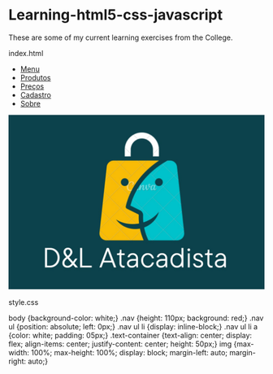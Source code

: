 # Learning-html5-css-javascript
These are some of my current learning exercises from the College.

index.html

<!DOCTYPE html>

<html lang="en" xmlns="http://www.w3.org/1999/xhtml">
<head>
    <meta charset="utf-8" /> <!--Metadados-->
    <title>D&L Atacadista</title>
    <link rel="stylesheet" type="text/css" href="style.css">
        <div class="home">
        <div class="nav"> <!--Páginas do Topo-->
<ul>
    <li><a href="#">Menu</a></li>
    <li><a href="#">Produtos</a></li>
    <li><a href="#">Preços</a></li>
    <li><a href="#">Cadastro</a></li>
    <li><a href="#">Sobre</a></li>
</ul>
<img src="logo.jpg">
<!--Abaixo são os procedimento do CSS-->
<style> /*Fontes*/
    @import
    url('https://fonts.googleapis.com/css2?family=Poppins:wght@200&display=swap');
</style>
</head>
<body>
</body>
</html>
  
  style.css
  
body {background-color: white;}
.nav {height: 110px; background: red;}
.nav ul {position: absolute; left: 0px;}
.nav ul li {display: inline-block;}
.nav ul li a {color: white; padding: 05px;} 
.text-container {text-align: center; display: flex; align-items: center; justify-content: center; height: 50px;}
img {max-width: 100%; max-height: 100%; display: block; margin-left: auto; margin-right: auto;}

